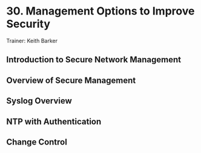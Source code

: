 # 30. Management Options to Improve Security

Trainer: Keith Barker


## Introduction to Secure Network Management





## Overview of Secure Management





## Syslog Overview





## NTP with Authentication





## Change Control




